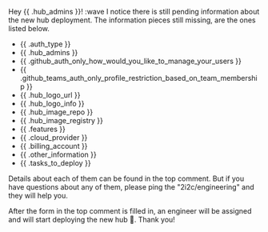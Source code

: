 Hey {{ .hub_admins }}! :wave
I notice there is still pending information about the new hub deployment.
The information pieces still missing, are the ones listed below.

- {{ .auth_type }}
- {{ .hub_admins }}
- {{ .github_auth_only_how_would_you_like_to_manage_your_users }}
- {{ .github_teams_auth_only_profile_restriction_based_on_team_membership }}
- {{ .hub_logo_url }}
- {{ .hub_logo_info }}
- {{ .hub_image_repo }}
- {{ .hub_image_registry }}
- {{ .features }}
- {{ .cloud_provider }}
- {{ .billing_account }}
- {{ .other_information }}
- {{ .tasks_to_deploy }}

Details about each of them can be found in the top comment. But if you have questions about any of them, please ping the "2i2c/engineering" and they will help you.

After the form in the top comment is filled in, an engineer will be assigned and will start deploying the new hub 🚀.
Thank you!
